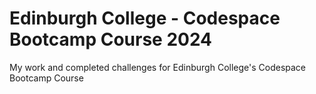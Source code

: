 # Edinburgh College - Codespace Bootcamp Course 2024

My work and completed challenges for Edinburgh College's Codespace Bootcamp Course

